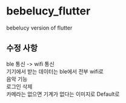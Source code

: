 # bebelucy_flutter

bebelucy version of flutter

## 수정 사항  
ble 통신 -> wifi 통신  
기기에서 받는 데이터는 ble에서 전부 wifi로  
음악 기능  
로그인 삭제  
카메라는 없으면 기계가 없다는 이미지로 Default로  


